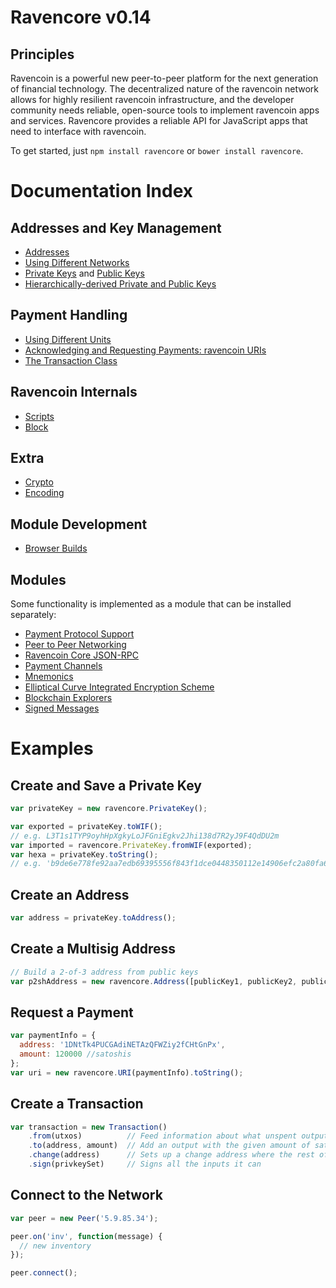 # Ravencore v0.14

## Principles

Ravencoin is a powerful new peer-to-peer platform for the next generation of financial technology. The decentralized nature of the ravencoin network allows for highly resilient ravencoin infrastructure, and the developer community needs reliable, open-source tools to implement ravencoin apps and services. Ravencore provides a reliable API for JavaScript apps that need to interface with ravencoin.

To get started, just `npm install ravencore` or `bower install ravencore`.

# Documentation Index

## Addresses and Key Management

* [Addresses](address.md)
* [Using Different Networks](networks.md)
* [Private Keys](privatekey.md) and [Public Keys](publickey.md)
* [Hierarchically-derived Private and Public Keys](hierarchical.md)

## Payment Handling
* [Using Different Units](unit.md)
* [Acknowledging and Requesting Payments: ravencoin URIs](uri.md)
* [The Transaction Class](transaction.md)

## Ravencoin Internals
* [Scripts](script.md)
* [Block](block.md)

## Extra
* [Crypto](crypto.md)
* [Encoding](encoding.md)

## Module Development
* [Browser Builds](browser.md)

## Modules

Some functionality is implemented as a module that can be installed separately:

* [Payment Protocol Support](https://github.com/OverstockMedici/ravencore-payment-protocol)
* [Peer to Peer Networking](https://github.com/OverstockMedici/ravencore-p2p)
* [Ravencoin Core JSON-RPC](https://github.com/OverstockMedici/ravend-rpc)
* [Payment Channels](https://github.com/OverstockMedici/ravencore-channel)
* [Mnemonics](https://github.com/OverstockMedici/ravencore-mnemonic)
* [Elliptical Curve Integrated Encryption Scheme](https://github.com/OverstockMedici/ravencore-ecies)
* [Blockchain Explorers](https://github.com/OverstockMedici/ravencore-explorers)
* [Signed Messages](https://github.com/OverstockMedici/ravencore-message)

# Examples

## Create and Save a Private Key

```javascript
var privateKey = new ravencore.PrivateKey();

var exported = privateKey.toWIF();
// e.g. L3T1s1TYP9oyhHpXgkyLoJFGniEgkv2Jhi138d7R2yJ9F4QdDU2m
var imported = ravencore.PrivateKey.fromWIF(exported);
var hexa = privateKey.toString();
// e.g. 'b9de6e778fe92aa7edb69395556f843f1dce0448350112e14906efc2a80fa61a'
```

## Create an Address

```javascript
var address = privateKey.toAddress();
```

## Create a Multisig Address

```javascript
// Build a 2-of-3 address from public keys
var p2shAddress = new ravencore.Address([publicKey1, publicKey2, publicKey3], 2);
```

## Request a Payment

```javascript
var paymentInfo = {
  address: '1DNtTk4PUCGAdiNETAzQFWZiy2fCHtGnPx',
  amount: 120000 //satoshis
};
var uri = new ravencore.URI(paymentInfo).toString();
```

## Create a Transaction

```javascript
var transaction = new Transaction()
    .from(utxos)          // Feed information about what unspent outputs one can use
    .to(address, amount)  // Add an output with the given amount of satoshis
    .change(address)      // Sets up a change address where the rest of the funds will go
    .sign(privkeySet)     // Signs all the inputs it can
```

## Connect to the Network

```javascript
var peer = new Peer('5.9.85.34');

peer.on('inv', function(message) {
  // new inventory
});

peer.connect();
```
